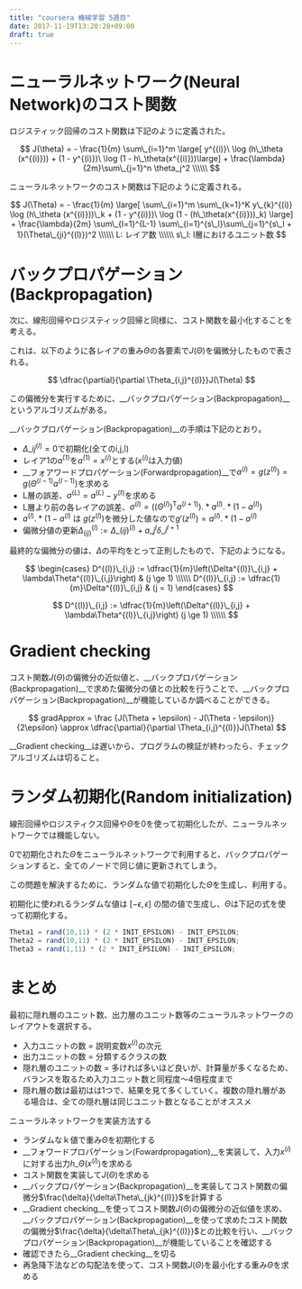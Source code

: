 ```yaml
---
title: "coursera 機械学習 5週目"
date: 2017-11-19T13:20:28+09:00
draft: true
---
```


ニューラルネットワーク(Neural Network)のコスト関数
==================================================

ロジスティック回帰のコスト関数は下記のように定義された。

$$
J(\theta) = - \frac{1}{m} \sum\_{i=1}^m \large[ y^{(i)}\ \log (h\_\theta (x^{(i)})) + (1 - y^{(i)})\ \log (1 - h\_\theta(x^{(i)}))\large] + \frac{\lambda}{2m}\sum\_{j=1}^n \theta_j^2 \\\\\\
$$

ニューラルネットワークのコスト関数は下記のように定義される。

$$
J(\Theta) = - \frac{1}{m} \large[ \sum\_{i=1}^m \sum\_{k=1}^K y\_{k}^{(i)} \log (h\_\theta (x^{(i)}))\_k + (1 - y^{(i)})\ \log (1 - (h\_\theta(x^{(i)}))_k) \large] + \frac{\lambda}{2m} \sum\_{l=1}^{L-1} \sum\_{i=1}^{s\_l}\sum\_{j=1}^{s\_l + 1}(\Theta\_{ji}^{(l)})^2 \\\\\\
L: レイア数 \\\\\\
s\_l: l層におけるユニット数
$$

バックプロパゲーション(Backpropagation)
=======================================

次に、線形回帰やロジスティック回帰と同様に、コスト関数を最小化することを考える。

これは、以下のように各レイアの重み$\Theta$の各要素で$J(\Theta)$を偏微分したもので表される。

$$
\dfrac{\partial}{\partial \Theta_{i,j}^{(l)}}J(\Theta)
$$

この偏微分を実行するために、__バックプロパゲーション(Backpropagation)__というアルゴリズムがある。

__バックプロパゲーション(Backpropagation)__の手順は下記のとおり。

* $\Delta\_{ij}^{(l)} = 0$で初期化(全てのi,j,l)
* レイア1の$a^{(1)}$を$a^{(1)} = x^{(i)}$とする($x^{(i)}$は入力値)
* __フォアワードプロパゲーション(Forwardpropagation)__で$a^{(l)} = g(z^{(l)}) = g(\Theta^{(l-1)}a^{(l-1)})$を求める
* L層の誤差、$\sigma^{(L)} = a^{(L)} - y^{(t)}$を求める
* L層より前の各レイアの誤差、$\sigma^{(l)} = ((\Theta^{(l)})^{\mathrm{ T }} \sigma^{(l+1)}) .* a^{(l)} .* (1 - a^{(l)})$
 * $a^{(l)} .* (1 - a^{(l)}$ は $g(z^{(l)})$を微分した値なので$g'(z^{(l)}) = a^{(l)} .* (1 - a^{(l)}$
* 偏微分値の更新$\Delta_(ij)^{(l)} := \Delta\_(ij)^{(l)} + a\_{j}^{l}\delta\_{i}^{l+1}$

最終的な偏微分の値は、$\Delta$の平均をとって正則したもので、下記のようになる。

$$
\begin{cases}
D^{(l)}\_{i,j} := \dfrac{1}{m}\left(\Delta^{(l)}\_{i,j} + \lambda\Theta^{(l)}\_{i,j}\right) & (j \ge 1) \\\\\\
D^{(l)}\_{i,j} := \dfrac{1}{m}\Delta^{(l)}\_{i,j} & (j = 1)
\end{cases}
$$

$$
D^{(l)}\_{i,j} := \dfrac{1}{m}\left(\Delta^{(l)}\_{i,j} + \lambda\Theta^{(l)}\_{i,j}\right) (j \ge 1) \\\\\\
$$

Gradient checking
=================

コスト関数$J(\Theta)$の偏微分の近似値と、__バックプロパゲーション(Backpropagation)__で求めた偏微分の値との比較を行うことで、__バックプロパゲーション(Backpropagation)__が機能しているか調べることができる。

$$
gradApprox = \frac {J(\Theta + \epsilon) - J(\Theta - \epsilon)} {2\epsilon} \approx  \dfrac{\partial}{\partial \Theta_{i,j}^{(l)}}J(\Theta)
$$

__Gradient checking__は遅いから、プログラムの検証が終わったら、チェックアルゴリズムは切ること。

ランダム初期化(Random initialization)
=====================================

線形回帰やロジスティクス回帰や$\Theta$を$0$を使って初期化したが、ニューラルネットワークでは機能しない。

$0$で初期化された$\Theta$をニューラルネットワークで利用すると、バックプロパゲーションすると、全てのノードで同じ値に更新されてしまう。

この問題を解決するために、ランダムな値で初期化した$\Theta$を生成し、利用する。

初期化に使われるランダムな値は $[-\epsilon,\epsilon]$ の間の値で生成し、$\Theta$は下記の式を使って初期化する。

```octave
Theta1 = rand(10,11) * (2 * INIT_EPSILON) - INIT_EPSILON;
Theta2 = rand(10,11) * (2 * INIT_EPSILON) - INIT_EPSILON;
Theta3 = rand(1,11) * (2 * INIT_EPSILON) - INIT_EPSILON;
```

まとめ
======

最初に隠れ層のユニット数、出力層のユニット数等のニューラルネットワークのレイアウトを選択する。

* 入力ユニットの数 = 説明変数$x^(i)$の次元
* 出力ユニットの数 = 分類するクラスの数
* 隠れ層のユニットの数 = 多ければ多いほど良いが、計算量が多くなるため、バランスを取るため入力ユニット数と同程度〜4倍程度まで
* 隠れ層の数は最初はは1つで、結果を見て多くしていく。複数の隠れ層がある場合は、全ての隠れ層は同じユニット数となることがオススメ

ニューラルネットワークを実装方法する

* ランダムなｋ値で重み$\Theta$を初期化する
* __フォワードプロパゲーション(Fowardpropagation)__を実装して、入力$x^{(i)}$に対する出力$h\_{\Theta}(x^{(i)})$を求める
* コスト関数を実装して$J(\Theta)$を求める
* __バックプロパゲーション(Backpropagation)__を実装してコスト関数の偏微分$\frac{\delta}{\delta\Theta\_{jk}^{(l)}}$を計算する
* __Gradient checking__を使ってコスト関数$J(\Theta)$の偏微分の近似値を求め、__バックプロパゲーション(Backpropagation)__を使って求めたコスト関数の偏微分$\frac{\delta}{\delta\Theta\_{jk}^{(l)}}$との比較を行い、__バックプロパゲーション(Backpropagation)__が機能していることを確認する
 * 確認できたら__Gradient checking__を切る
* 再急降下法などの勾配法を使って、コスト関数$J(\Theta)$を最小化する重み$\Theta$を求める

